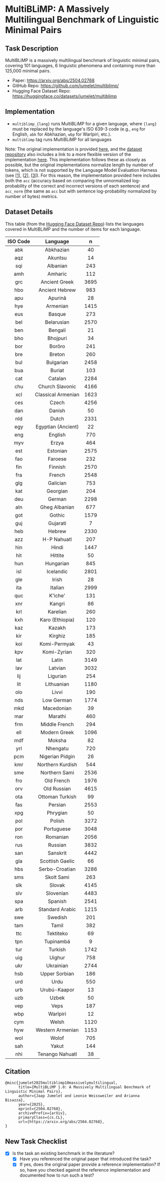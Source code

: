 # MultiBLiMP: A Massively Multilingual Benchmark of Linguistic Minimal Pairs

## Task Description
MultiBLiMP is a massively multilingual benchmark of linguistic minimal pairs, covering 101 languages, 6 linguistic phenomena and containing more than 125,000 minimal pairs. 

* Paper: https://arxiv.org/abs/2504.02768
* GitHub Repo: https://github.com/jumelet/multiblimp/
* Hugging Face Dataset Repo: https://huggingface.co/datasets/jumelet/multiblimp

## Implementation

* `multiblimp_{lang}` runs MultiBLiMP for a given language, where `{lang}` must be replaced by the language's ISO 639-3 code (e.g., `eng` for English, `abk` for Abkhazian, `wbp` for Warlpiri, etc.).
* `multiblimp` tag runs MultiBLiMP for all languages

Note: The original implementation is provided [here](https://github.com/jumelet/multiblimp), and the [dataset repository](https://huggingface.co/datasets/jumelet/multiblimp) also includes a link to a more flexible version of the implementation [here](https://github.com/catherinearnett/multiblimp). This implementation follows these as closely as possible, but the original implementations normalize length by number of tokens, which is not supported by the Language Model Evaluation Harness (see [[1](https://blog.eleuther.ai/multiple-choice-normalization/)], [[2](https://github.com/EleutherAI/lm-evaluation-harness/blob/main/docs/task_guide.md)], [[3](https://github.com/EleutherAI/lm-evaluation-harness/issues/1396)]). For this reason, the implementation provided here includes both the `acc` (accuracy based on comparing the unnormalized log-probability of the correct and incorrect versions of each sentence) and `acc_norm` (the same as `acc` but with sentence log-probability normalized by number of bytes) metrics.

## Dataset Details

This table (from the [Hugging Face Dataset Repo](https://huggingface.co/datasets/jumelet/multiblimp)) lists the languages covered in MultiBLiMP and the number of items for each language. 

| ISO Code |      Language      |   n  |
|:--------:|:------------------:|:----:|
| abk      | Abkhazian          | 40   |
| aqz      | Akuntsu            | 14   |
| sqi      | Albanian           | 243  |
| amh      | Amharic            | 112  |
| grc      | Ancient Greek      | 3695 |
| hbo      | Ancient Hebrew     | 983  |
| apu      | Apurinã            | 28   |
| hye      | Armenian           | 1415 |
| eus      | Basque             | 273  |
| bel      | Belarusian         | 2570 |
| ben      | Bengali            | 21   |
| bho      | Bhojpuri           | 34   |
| bor      | Borôro             | 241  |
| bre      | Breton             | 260  |
| bul      | Bulgarian          | 2458 |
| bua      | Buriat             | 103  |
| cat      | Catalan            | 2284 |
| chu      | Church Slavonic    | 4166 |
| xcl      | Classical Armenian | 1623 |
| ces      | Czech              | 4256 |
| dan      | Danish             | 50   |
| nld      | Dutch              | 2331 |
| egy      | Egyptian (Ancient) | 22   |
| eng      | English            | 770  |
| myv      | Erzya              | 464  |
| est      | Estonian           | 2575 |
| fao      | Faroese            | 232  |
| fin      | Finnish            | 2570 |
| fra      | French             | 2548 |
| glg      | Galician           | 753  |
| kat      | Georgian           | 204  |
| deu      | German             | 2298 |
| aln      | Gheg Albanian      | 677  |
| got      | Gothic             | 1579 |
| guj      | Gujarati           | 7    |
| heb      | Hebrew             | 2330 |
| azz      | H-P Nahuatl        | 207  |
| hin      | Hindi              | 1447 |
| hit      | Hittite            | 50   |
| hun      | Hungarian          | 845  |
| isl      | Icelandic          | 2801 |
| gle      | Irish              | 28   |
| ita      | Italian            | 2999 |
| quc      | K'iche'            | 131  |
| xnr      | Kangri             | 86   |
| krl      | Karelian           | 260  |
| kxh      | Karo (Ethiopia)    | 120  |
| kaz      | Kazakh             | 173  |
| kir      | Kirghiz            | 185  |
| koi      | Komi-Permyak       | 43   |
| kpv      | Komi-Zyrian        | 320  |
| lat      | Latin              | 3149 |
| lav      | Latvian            | 3032 |
| lij      | Ligurian           | 254  |
| lit      | Lithuanian         | 1180 |
| olo      | Livvi              | 190  |
| nds      | Low German         | 1774 |
| mkd      | Macedonian         | 39   |
| mar      | Marathi            | 460  |
| frm      | Middle French      | 294  |
| ell      | Modern Greek       | 1096 |
| mdf      | Moksha             | 82   |
| yrl      | Nhengatu           | 720  |
| pcm      | Nigerian Pidgin    | 26   |
| kmr      | Northern Kurdish   | 544  |
| sme      | Northern Sami      | 2536 |
| fro      | Old French         | 1976 |
| orv      | Old Russian        | 4615 |
| ota      | Ottoman Turkish    | 99   |
| fas      | Persian            | 2553 |
| xpg      | Phrygian           | 50   |
| pol      | Polish             | 3272 |
| por      | Portuguese         | 3048 |
| ron      | Romanian           | 2056 |
| rus      | Russian            | 3832 |
| san      | Sanskrit           | 4442 |
| gla      | Scottish Gaelic    | 66   |
| hbs      | Serbo-Croatian     | 3286 |
| sms      | Skolt Sami         | 263  |
| slk      | Slovak             | 4145 |
| slv      | Slovenian          | 4483 |
| spa      | Spanish            | 2541 |
| arb      | Standard Arabic    | 1215 |
| swe      | Swedish            | 201  |
| tam      | Tamil              | 382  |
| ttc      | Tektiteko          | 69   |
| tpn      | Tupinambá          | 9    |
| tur      | Turkish            | 1742 |
| uig      | Uighur             | 758  |
| ukr      | Ukrainian          | 2744 |
| hsb      | Upper Sorbian      | 186  |
| urd      | Urdu               | 550  |
| urb      | Urubú-Kaapor       | 13   |
| uzb      | Uzbek              | 50   |
| vep      | Veps               | 187  |
| wbp      | Warlpiri           | 12   |
| cym      | Welsh              | 1120 |
| hyw      | Western Armenian   | 1153 |
| wol      | Wolof              | 705  |
| sah      | Yakut              | 144  |
| nhi      | Tenango Nahuatl    | 38   |


## Citation
```
@misc{jumelet2025multiblimp10massivelymultilingual,
      title={MultiBLiMP 1.0: A Massively Multilingual Benchmark of Linguistic Minimal Pairs}, 
      author={Jaap Jumelet and Leonie Weissweiler and Arianna Bisazza},
      year={2025},
      eprint={2504.02768},
      archivePrefix={arXiv},
      primaryClass={cs.CL},
      url={https://arxiv.org/abs/2504.02768}, 
}
```

## New Task Checklist

- [x] Is the task an existing benchmark in the literature?
  - [x] Have you referenced the original paper that introduced the task?
  - [x] If yes, does the original paper provide a reference implementation? If so, have you checked against the reference implementation and documented how to run such a test?

